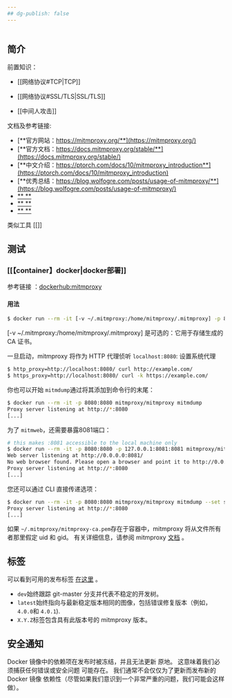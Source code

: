 ```yaml
---
## dg-publish: false
---
```

```toc
```

## 简介
前置知识：

- [[网络协议#TCP|TCP]]

- [[网络协议#SSL/TLS|SSL/TLS]]

- [[中间人攻击]]


文档及参考链接:

- [**官方网站：https://mitmproxy.org/**](https://mitmproxy.org/)
- [**官方文档：https://docs.mitmproxy.org/stable/**](https://docs.mitmproxy.org/stable/)
- [**中文介绍：https://ptorch.com/docs/10/mitmproxy_introduction**](https://ptorch.com/docs/10/mitmproxy_introduction)
- [**优秀总结：https://blog.wolfogre.com/posts/usage-of-mitmproxy/**](https://blog.wolfogre.com/posts/usage-of-mitmproxy/)
- [**  **]()
- [**  **]()
- [**  **]()

类似工具
[[]]


## 测试

### [[【container】docker|docker部署]]

参考链接 ：[dockerhub:mitmproxy](https://hub.docker.com/r/mitmproxy/mitmproxy/)

#### 用法

```sh
$ docker run --rm -it [-v ~/.mitmproxy:/home/mitmproxy/.mitmproxy] -p 8080:8080 mitmproxy/mitmproxy
```

[-v ~/.mitmproxy:/home/mitmproxy/.mitmproxy] 是可选的：它用于存储生成的 CA 证书。

一旦启动，mitmproxy 将作为 HTTP 代理侦听 `localhost:8080`:
设置系统代理

```sh
$ http_proxy=http://localhost:8080/ curl http://example.com/
$ https_proxy=http://localhost:8080/ curl -k https://example.com/
```

你也可以开始 `mitmdump`通过将其添加到命令行的末尾：

```sh
$ docker run --rm -it -p 8080:8080 mitmproxy/mitmproxy mitmdump
Proxy server listening at http://*:8080
[...]
```

为了 `mitmweb`，还需要暴露8081端口：

```sh
# this makes :8081 accessible to the local machine only
$ docker run --rm -it -p 8080:8080 -p 127.0.0.1:8081:8081 mitmproxy/mitmproxy mitmweb --web-host 0.0.0.0
Web server listening at http://0.0.0.0:8081/
No web browser found. Please open a browser and point it to http://0.0.0.0:8081/
Proxy server listening at http://*:8080
[...]
```

您还可以通过 CLI 直接传递选项：

```sh
$ docker run --rm -it -p 8080:8080 mitmproxy/mitmproxy mitmdump --set ssl_insecure=true
Proxy server listening at http://*:8080
[...]
```

如果 `~/.mitmproxy/mitmproxy-ca.pem`存在于容器中，mitmproxy 将从文件所有者那里假定 uid 和 gid。 有关详细信息，请参阅 mitmproxy [文档](http://docs.mitmproxy.org/en/stable/) 。

## 标签

可以看到可用的发布标签 [在这里](https://hub.docker.com/r/mitmproxy/mitmproxy/tags/) 。

- `dev`始终跟踪 git-master 分支并代表不稳定的开发树。
- `latest`始终指向与最新稳定版本相同的图像，包括错误修复版本（例如， `4.0.0`和 `4.0.1`).
- `X.Y.Z`标签包含具有此版本号的 mitmproxy 版本。

## 安全通知

Docker 镜像中的依赖项在发布时被冻结，并且无法更新 原地。 这意味着我们必须捕获任何错误或安全问题 可能存在。 我们通常不会仅仅为了更新而发布新的 Docker 镜像 依赖性（尽管如果我们意识到一个非常严重的问题，我们可能会这样做）。
